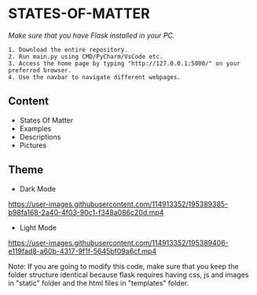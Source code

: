 # STATES-OF-MATTER

   *Make sure that you have Flask installed in your PC.*
 
    1. Download the entire repository.
    2. Run main.py using CMD/PyCharm/VsCode etc.
    3. Access the home page by typing "http://127.0.0.1:5000/" on your preferred browser.
    4. Use the navbar to navigate different webpages.
  
Content
-------
* States Of Matter
* Examples
* Descriptions
* Pictures

Theme
-----
* Dark Mode 


https://user-images.githubusercontent.com/114913352/195389385-b98fa168-2a40-4f03-90c1-f348a086c20d.mp4


* Light Mode 

https://user-images.githubusercontent.com/114913352/195389406-e119fad8-a60b-4317-9f1f-5645bf09a6cf.mp4

 Note: If you are going to modify this code, make sure that you keep the folder structure identical because flask requires having css, js and images in "static" folder and the html files in "templates" folder. 
